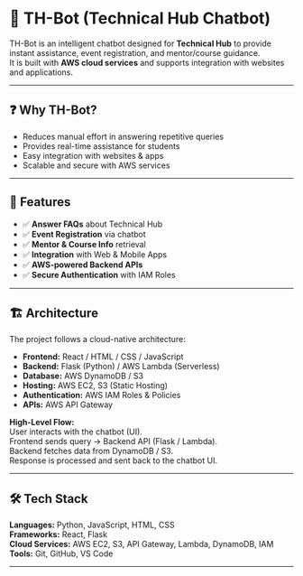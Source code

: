# 🤖 TH-Bot (Technical Hub Chatbot)

TH-Bot is an intelligent chatbot designed for **Technical Hub** to provide instant assistance, event registration, and mentor/course guidance.  
It is built with **AWS cloud services** and supports integration with websites and applications.

---

## ❓ Why TH-Bot?

- Reduces manual effort in answering repetitive queries  
- Provides real-time assistance for students  
- Easy integration with websites & apps  
- Scalable and secure with AWS services  

---

## 🚀 Features

- ✅ **Answer FAQs** about Technical Hub  
- ✅ **Event Registration** via chatbot  
- ✅ **Mentor & Course Info** retrieval  
- ✅ **Integration** with Web & Mobile Apps  
- ✅ **AWS-powered Backend APIs**  
- ✅ **Secure Authentication** with IAM Roles  

---

## 🏗️ Architecture

The project follows a cloud-native architecture:

- **Frontend:** React / HTML / CSS / JavaScript  
- **Backend:** Flask (Python) / AWS Lambda (Serverless)  
- **Database:** AWS DynamoDB / S3  
- **Hosting:** AWS EC2, S3 (Static Hosting)  
- **Authentication:** AWS IAM Roles & Policies  
- **APIs:** AWS API Gateway  

**High-Level Flow:**  
User interacts with the chatbot (UI).  
Frontend sends query → Backend API (Flask / Lambda).  
Backend fetches data from DynamoDB / S3.  
Response is processed and sent back to the chatbot UI.  

---

## 🛠 Tech Stack

**Languages:** Python, JavaScript, HTML, CSS  
**Frameworks:** React, Flask  
**Cloud Services:** AWS EC2, S3, API Gateway, Lambda, DynamoDB, IAM  
**Tools:** Git, GitHub, VS Code  

---
